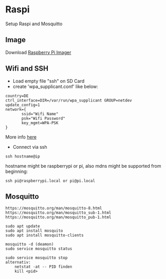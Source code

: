 # Raspi
Setup Raspi and Mosquitto

## Image
Download  [Raspberry Pi Imager](https://www.raspberrypi.org/documentation/installation/installing-images/)
## Wifi and SSH
+ Load empty file "ssh" on SD Card
+ create 'wpa_supplicant.conf' like below:

```
country=DE
ctrl_interface=DIR=/var/run/wpa_supplicant GROUP=netdev
update_config=1
network={
       ssid="Wifi Name"
       psk="Wifi Password"
       key_mgmt=WPA-PSK
}
```
More info [here](https://www.raspberrypi.org/documentation/configuration/wireless/wireless-cli.md)
+ Connect via ssh
```
ssh hostname@ip
```
hostname might be raspberrypi or pi, also mdns might be supported from beginning:
```
ssh pi@raspberrypi.local or pi@pi.local
```
## Mosquitto
```
https://mosquitto.org/man/mosquitto-8.html
https://mosquitto.org/man/mosquitto_sub-1.html
https://mosquitto.org/man/mosquitto_pub-1.html

sudo apt update
sudo apt install mosquito
sudo apt install mosquitto-clients

mosquitto -d (deamon)
sudo service mosquitto status

sudo service mosquitto stop
alternativ:
	netstat -at -- PID finden
	kill <pid>
```
